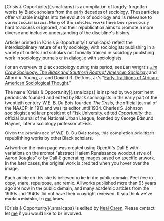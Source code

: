 &nbsp;

[Crisis *&* Opportunity]{.smallcaps} is a compilation of largely-forgotten works by Black scholars from the early decades of sociology. These articles offer valuable insights into the evolution of sociology and its relevance to current social issues. Many of the selected works have been previously hard to access or ignored, and their republication aims to promote a more diverse and inclusive understanding of the discipline's history.

Articles printed in [Crisis *&* Opportunity]{.smallcaps} reflect the interdisciplinary nature of early sociology, with sociologists publishing in a variety of outlets and scholars not formally trained in sociology publishing work in sociology journals or in dialogue with sociologists.  

For an overview of Black sociology during this period, see Earl Wright's *[Jim Crow Sociology: The Black and Southern Roots of American Sociology](https://ucincinnatipress.uc.edu/9781947602571/jim-crow-sociology/)* and Alford A. Young, Jr. and Donald R. Deskins, Jr.'s "[Early Traditions of African-American Sociological Thought](https://www.annualreviews.org/doi/abs/10.1146/annurev.soc.27.1.445)."


The name [Crisis *&* Opportunity]{.smallcaps} is inspired by two prominent periodicals founded and edited by Black sociologists in the early part of the twentieth century. W.E. B. Du Bois founded *The Crisis*, the official journal of the NAACP, in 1910 and was its editor until 1934. Charles S. Johnson, sociologist and later president of Fisk University, edited *Opportunity*, the official journal of the National Urban League, founded by George Edmund Haynes, later a sociology professor at Fisk.

Given the prominence of W.E. B. Du Bois today, this compilation prioritizes republishing works by other Black scholars.

Artwork on the main page was created using OpenAI's Dall-E with variations on the prompt "abstract Harlem Renaissance woodcut style of Aaron Douglas" or by Dall-E  generating images based on specific artwork. In the later cases, the original work is credited when you hover over the image.

Each article on this site is believed to be in the public domain. Feel free to copy, share, repurpose, and remix. All works published more than 95 years ago are now in the public domain, and many academic articles from the 1930s and 1940s did not have their copyright renewed. If you think we've made a mistake, let [me](mailto:neal.caren@unc.edu) know.

[Crisis *&* Opportunity]{.smallcaps} is edited by [Neal Caren](https://nealcaren.org). Please contact let [me](mailto:neal.caren@unc.edu) if you would like to be involved.